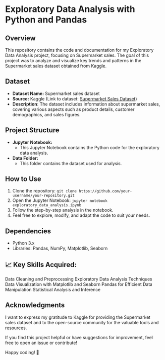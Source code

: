 # Exploratory Data Analysis with Python and Pandas

## Overview
This repository contains the code and documentation for my Exploratory Data Analysis project, focusing on Supermarket sales. The goal of this project was to analyze and visualize key trends and patterns in the Supermarket sales dataset obtained from Kaggle.

## Dataset
- **Dataset Name:** Supermarket sales dataset
- **Source:** Kaggle (Link to dataset: [Supermarket Sales Dataset](https://www.kaggle.com/datasets/aungpyaeap/supermarket-sales))
- **Description:** The dataset includes information about supermarket sales, covering various aspects such as product details, customer demographics, and sales figures.

## Project Structure
- **Jupyter Notebook:** 
  - This Jupyter Notebook contains the Python code for the exploratory data analysis.
- **Data Folder:** 
  - This folder contains the dataset used for analysis.

## How to Use
1. Clone the repository: `git clone https://github.com/your-username/your-repository.git`
2. Open the Jupyter Notebook: `jupyter notebook exploratory_data_analysis.ipynb`
3. Follow the step-by-step analysis in the notebook.
4. Feel free to explore, modify, and adapt the code to suit your needs.

## Dependencies
- Python 3.x
- Libraries: Pandas, NumPy, Matplotlib, Seaborn
## 📈 Key Skills Acquired:

Data Cleaning and Preprocessing
Exploratory Data Analysis Techniques
Data Visualization with Matplotlib and Seaborn
Pandas for Efficient Data Manipulation
Statistical Analysis and Inference

## Acknowledgments
I want to express my gratitude to Kaggle for providing the Supermarket sales dataset and to the open-source community for the valuable tools and resources.

If you find this project helpful or have suggestions for improvement, feel free to open an issue or contribute!

Happy coding! 🚀
